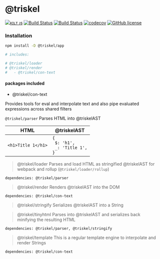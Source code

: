 # @triskel

[![ᴋɪʟᴛ ᴊs](https://kiltjs.github.io/assets/images/badge-kiltjs.svg)](https://github.com/kiltjs)
[![Build Status](https://travis-ci.org/kiltjs/triskel.svg?branch=master)](https://travis-ci.org/kiltjs/triskel)
[![Build Status](https://cloud.drone.io/api/badges/kiltjs/triskel/status.svg)](https://cloud.drone.io/kiltjs/triskel)
[![codecov](https://codecov.io/gh/kiltjs/triskel/branch/master/graph/badge.svg)](https://codecov.io/gh/kiltjs/triskel)
[![GitHub license](https://img.shields.io/badge/license-MIT-blue.svg)](LICENSE)

### Installation

``` sh
npm install -D @triskel/app

# includes:

# @triskel/loader
# @triskel/render
#   - @triskel/con-text
```

#### packages included

- @triskel/con-text

Provides tools for eval and interpolate text and also pipe evaluated expressions across shared filters


`@triskel/parser`
  Parses HTML into @triskelAST

| HTML | @triskelAST |
| -- | -- |
| `<h1>Title 1</h1>` | <code>{<br>&nbsp;$: 'h1',<br>&nbsp;_: 'Title 1',<br>} </code> |


> @triskel/loader
  Parses and load HTML as stringified @triskelAST for webpack and rollup (`@triskel/loader/rollup`)

`dependencies: @triskel/parser`


> @triskel/render
  Renders @triskelAST into the DOM

`dependencies: @triskel/con-text`


> @triskel/stringify
  Serializes @triskelAST into a String


> @triskel/tinyhtml
  Parses into @triskelAST and serializes back minifying the resulting HTML

`dependencies: @triskel/parser, @triskel/stringify`

> @triskel/template
  This is a regular template engine to interpolate and render Strings
  
`dependencies: @triskel/con-text`


